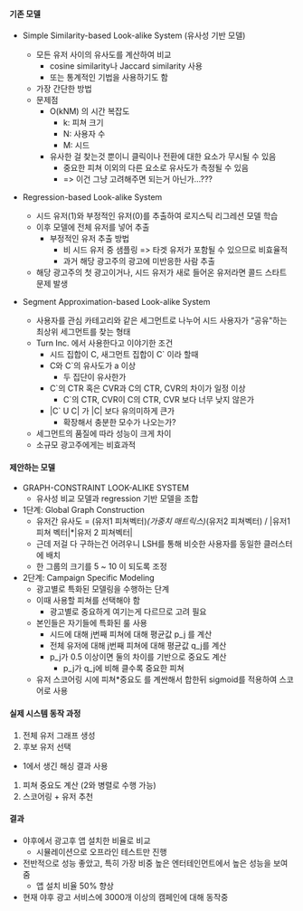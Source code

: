 #### 기존 모델
- Simple Similarity-based Look-alike System (유사성 기반 모델)
  - 모든 유저 사이의 유사도를 계산하여 비교
    - cosine similarity나 Jaccard similarity 사용
    - 또는 통계적인 기법을 사용하기도 함
  - 가장 간단한 방법
  - 문제점
    - O(kNM) 의 시간 복잡도
      - k: 피쳐 크기
      - N: 사용자 수
      - M: 시드
    - 유사한 걸 찾는것 뿐이니 클릭이나 전환에 대한 요소가 무시될 수 있음
      - 중요한 피쳐 이외의 다른 요소로 유사도가 측정될 수 있음
      - => 이건 그냥 고려해주면 되는거 아닌가…???

- Regression-based Look-alike System
  - 시드 유저(1)와 부정적인 유저(0)를 추출하여 로지스틱 리그레션 모델 학습
  - 이후 모델에 전체 유저를 넣어 추출
    - 부정적인 유저 추출 방법
      - 비 시드 유저 중 샘플링 => 타겟 유저가 포함될 수 있으므로 비효율적
      - 과거 해당 광고주의 광고에 미반응한 사람 추출
  - 해당 광고주의 첫 광고이거나, 시드 유저가 새로 들어온 유저라면 콜드 스타트 문제 발생

- Segment Approximation-based Look-alike System
  - 사용자를 관심 카테고리와 같은 세그먼트로 나누어 시드 사용자가 “공유"하는 최상위 세그먼트를 찾는 형태
  - Turn Inc. 에서 사용한다고 이야기한 조건
    - 시드 집합이 C, 새그먼트 집합이 C` 이라 할때
    - C와 C`의 유사도가 a 이상
      - 두 집단이 유사한가
    - C`의 CTR 혹은 CVR과 C의 CTR, CVR의 차이가 일정 이상
      - C`의 CTR, CVR이 C의 CTR, CVR 보다 너무 낮지 않은가
    - |C` U C| 가 |C| 보다 유의미하게 큰가
      - 확장해서 충분한 모수가 나오는가?
  - 세그먼트의 품질에 따라 성능이 크게 차이
  - 소규모 광고주에게는 비효과적


#### 제안하는 모델
- GRAPH-CONSTRAINT LOOK-ALIKE SYSTEM
  - 유사성 비교 모델과 regression 기반 모델을 조합
- 1단계: Global Graph Construction
  - 유저간 유사도 = (유저1 피쳐벡터)*(가중치 매트릭스)*(유저2 피쳐벡터) / |유저1 피쳐 벡터|*|유저 2 피쳐벡터|
  - 근데 저걸 다 구하는건 어려우니 LSH를 통해 비슷한 사용자를 동일한 클러스터에 배치
  - 한 그룹의 크기를 5 ~ 10 이 되도록 조정
- 2단계: Campaign Specific Modeling
  - 광고별로 특화된 모델링을 수행하는 단계
  - 이때 사용할 피쳐를 선택해야 함
    - 광고별로 중요하게 여기는게 다르므로 고려 필요
  - 본인들은 자기들에 특화된 룰 사용
    - 시드에 대해 j번째 피쳐에 대해 평균값 p_j 를 계산
    - 전체 유저에 대해 j번째 피쳐에 대해 평균값 q_j를 계산
    - p_j가 0.5 이상이면 둘의 차이를 기반으로 중요도 계산
      - p_j가 q_j에 비해 클수록 중요한 피쳐
  - 유저 스코어링 시에 피쳐*중요도 를 계싼해서 합한뒤 sigmoid를 적용하여 스코어로 사용


#### 실제 시스템 동작 과정
1. 전체 유저 그래프 생성
1. 후보 유저 선택
  - 1에서 생긴 해싱 결과 사용
1. 피쳐 중요도 계산 (2와 병렬로 수행 가능)
1. 스코어링 + 유저 추천


#### 결과
- 야후에서 광고후 앱 설치한 비율로 비교
  - 시뮬레이션으로 오프라인 테스트만 진행
- 전반적으로 성능 좋았고, 특히 가장 비중 높은 엔터테인먼트에서 높은 성능을 보여줌
  - 앱 설치 비율 50% 향상
- 현재 야후 광고 서비스에 3000개 이상의 캠페인에 대해 동작중
